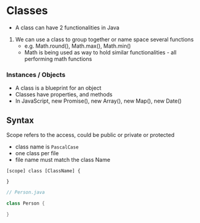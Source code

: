 # Classes

-   A class can have 2 functionalities in Java

1. We can use a class to group together or name space several functions
    - e.g. Math.round(), Math.max(), Math.min()
    - Math is being used as way to hold similar functionalities - all performing math functions

### Instances / Objects

-   A class is a blueprint for an object
-   Classes have properties, and methods
-   In JavaScript, new Promise(), new Array(), new Map(), new Date()

## Syntax

Scope refers to the access, could be public or private or protected

-   class name is `PascalCase`
-   one class per file
-   file name must match the class Name

```
[scope] class [ClassName] {

}
```

```java
// Person.java

class Person {

}

```
